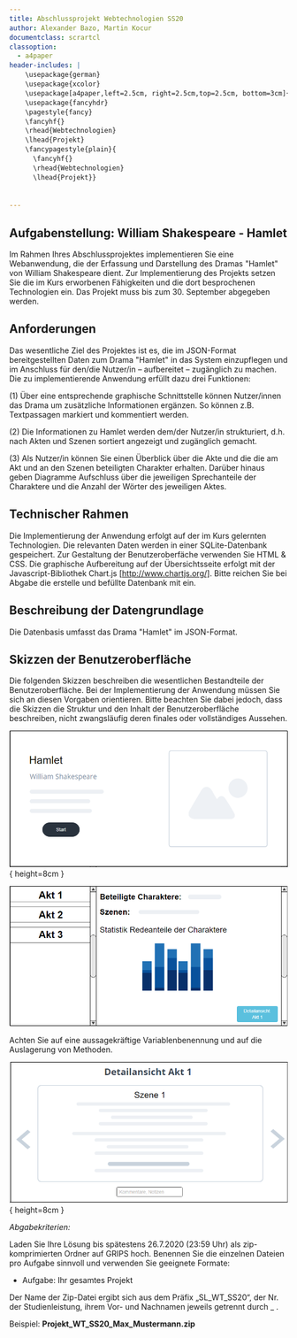 ```yaml
---
title: Abschlussprojekt Webtechnologien SS20
author: Alexander Bazo, Martin Kocur
documentclass: scrartcl
classoption:
  - a4paper
header-includes: |
    \usepackage{german}
	\usepackage{xcolor} 
    \usepackage[a4paper,left=2.5cm, right=2.5cm,top=2.5cm, bottom=3cm]{geometry}
    \usepackage{fancyhdr}
    \pagestyle{fancy}
    \fancyhf{}
    \rhead{Webtechnologien}
    \lhead{Projekt}
    \fancypagestyle{plain}{
      \fancyhf{}
      \rhead{Webtechnologien}
      \lhead{Projekt}}


---
```




## Aufgabenstellung: William Shakespeare - Hamlet

Im Rahmen Ihres Abschlussprojektes implementieren Sie eine Webanwendung, die der Erfassung und Darstellung des Dramas "Hamlet" von William Shakespeare dient. Zur Implementierung des Projekts setzen Sie die im Kurs erworbenen Fähigkeiten und die dort besprochenen Technologien ein. Das Projekt muss bis zum 30. September abgegeben werden.



## Anforderungen

Das wesentliche Ziel des Projektes ist es, die im JSON-Format bereitgestellten Daten zum Drama "Hamlet" in das System einzupflegen und im Anschluss für den/die Nutzer/in – aufbereitet – zugänglich zu machen. Die zu implementierende Anwendung erfüllt dazu drei Funktionen: 

(1) Über eine entsprechende graphische Schnittstelle können Nutzer/innen das Drama um zusätzliche Informationen ergänzen. So können z.B. Textpassagen markiert und kommentiert werden. 

(2) Die Informationen zu Hamlet werden dem/der Nutzer/in strukturiert, d.h. nach Akten und Szenen sortiert angezeigt und zugänglich gemacht.

(3) Als Nutzer/in können Sie einen Überblick über die Akte und die die am Akt und an den Szenen beteiligten Charakter erhalten.  Darüber hinaus geben Diagramme Aufschluss über die jeweiligen Sprechanteile der Charaktere und die Anzahl der Wörter des jeweiligen Aktes. 

## Technischer Rahmen

Die Implementierung der Anwendung erfolgt auf der im Kurs gelernten Technologien. Die relevanten Daten werden in einer SQLite-Datenbank
gespeichert. Zur Gestaltung der Benutzeroberfäche verwenden Sie HTML & CSS. Die graphische
Aufbereitung auf der Übersichtsseite erfolgt mit der Javascript-Bibliothek Chart.js
[http://www.chartjs.org/].  Bitte reichen Sie bei Abgabe die erstelle und befüllte Datenbank mit
ein.



## Beschreibung der Datengrundlage

Die Datenbasis umfasst das Drama "Hamlet" im JSON-Format. 



## Skizzen der Benutzeroberfläche

Die folgenden Skizzen beschreiben die wesentlichen Bestandteile der Benutzeroberfläche. Bei
der Implementierung der Anwendung müssen Sie sich an diesen Vorgaben orientieren. Bitte
beachten Sie dabei jedoch, dass die Skizzen die Struktur und den Inhalt der Benutzeroberfläche
beschreiben, nicht zwangsläufig deren finales oder vollständiges Aussehen.

![Home](Home.PNG){ height=8cm }

![Akte](Acts.PNG)

Achten Sie auf eine aussagekräftige Variablenbenennung und auf die Auslagerung von Methoden.



![Scenes](Scene.PNG){ height=8cm }



_Abgabekriterien:_

Laden Sie Ihre Lösung bis spätestens 26.7.2020 (23:59 Uhr) als zip-komprimierten Ordner auf GRIPS hoch.  Benennen Sie die einzelnen Dateien pro Aufgabe sinnvoll und verwenden Sie geeignete Formate:

- Aufgabe: Ihr gesamtes Projekt

Der Name der Zip-Datei ergibt sich aus dem Präfix „SL_WT_SS20“, der Nr. der Studienleistung, ihrem Vor- und Nachnamen jeweils getrennt durch _ .

 

Beispiel: **Projekt_WT_SS20_Max_Mustermann.zip**

